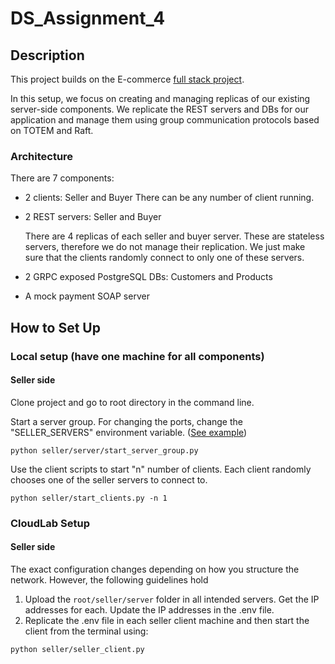 # DS_Assignment_4

## Description
This project builds on the E-commerce [full stack project](https://github.com/gritsiem/DS_Assignment_2).

In this setup, we focus on creating and managing replicas of our existing server-side components. We replicate the REST servers and DBs for our application and manage them using group communication protocols based on TOTEM and Raft.
### Architecture
There are 7 components: 
- 2 clients: Seller and Buyer
    There can be any number of client running.
- 2 REST servers: Seller and Buyer 

    There are 4 replicas of each seller and buyer server. These are stateless servers, therefore we do not manage their replication. We just make sure that the clients randomly connect to only one of these servers.
- 2 GRPC exposed PostgreSQL DBs: Customers and Products
- A mock payment SOAP server

## How to Set Up 
### Local setup (have one machine for all components)
#### Seller side
Clone project and go to root directory in the command line.

Start a server group. For changing the ports, change the "SELLER_SERVERS" environment variable. ([See example](./dotenv_example.txt))
```
python seller/server/start_server_group.py
```
Use the client scripts to start "n" number of clients. Each client randomly chooses one of the seller servers to connect to.
```
python seller/start_clients.py -n 1
```

### CloudLab Setup
#### Seller side
The exact configuration changes depending on how you structure the network. However, the following guidelines hold
1. Upload the ```root/seller/server``` folder in all intended servers. Get the IP addresses for each. Update the IP addresses in the .env file.
2. Replicate the .env file in each seller client machine and then start the client from the terminal using:
```
python seller/seller_client.py
```